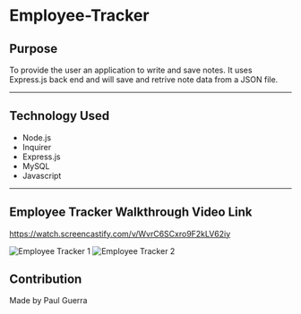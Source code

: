 # Employee-Tracker

## Purpose

To provide the user an application to write and save notes. It uses Express.js back end and will save and retrive note data from a JSON file.

---

## Technology Used

- Node.js
- Inquirer
- Express.js
- MySQL
- Javascript

---

## Employee Tracker Walkthrough Video Link

https://watch.screencastify.com/v/WvrC6SCxro9F2kLV62iy

![Employee Tracker 1](https://user-images.githubusercontent.com/92958186/151036963-b0c90282-00dd-49be-9a4b-d4b996a56f7f.png)
![Employee Tracker 2](https://user-images.githubusercontent.com/92958186/151036976-aa273cbf-24dd-42b6-9b41-783f572870bc.png)

## Contribution

Made by Paul Guerra
